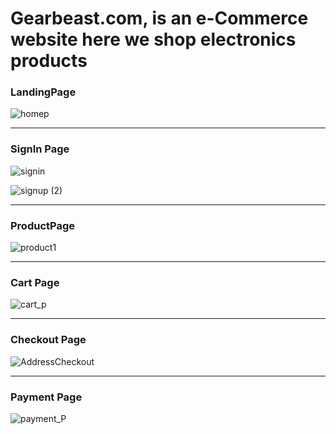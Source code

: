 # Gearbeast.com, is an e-Commerce website here we shop electronics products

<h3>LandingPage</h3>

![homep](https://user-images.githubusercontent.com/105915562/204571064-f6787756-b960-4b88-8b09-6c86574402c9.png)

<hr>

<h3>SignIn Page</h3>

![signin](https://user-images.githubusercontent.com/105915562/204541295-a9970bfe-3b9e-4a96-b0d3-260a598d6121.png)

![signup (2)](https://user-images.githubusercontent.com/105915562/204571697-fe8e1071-17b4-4fca-a8c6-991b90334a49.png)

<hr>

<h3>ProductPage</h3>

![product1](https://user-images.githubusercontent.com/105915562/204572260-73b33e70-2d19-4ec3-98d2-eb345009b778.png)

<hr>

<h3>Cart Page</h3>

![cart_p](https://user-images.githubusercontent.com/105915562/204573419-783e8c44-2078-4375-8d96-dbbcf19cee8f.png)

<hr>

<h3>Checkout Page</h3>

![AddressCheckout](https://user-images.githubusercontent.com/105915562/204573593-0b0c9bf7-4b48-49e3-a48e-85541e0771a0.png)

<hr>

<h3>Payment Page</h3>

![payment_P](https://user-images.githubusercontent.com/105915562/204573747-8b881cb9-e7a1-48db-a4b4-bfa60464eeb8.png)

